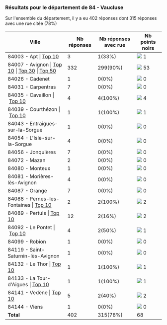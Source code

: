 ### Résultats pour le département de 84 - Vaucluse

Sur l'ensemble du département, il y a eu 402 réponses dont 315 réponses avec une rue citée (78%)

| Ville | Nb réponses | Nb réponses avec rue | Nb points noirs |
|-------------|-------------|----------------------|-----------------|
|84003 - Apt&nbsp;&#124;&nbsp;<a href='84003 - Apt_top1.md'>Top 10</a>|3|1(33%)|<img src="../../img/bar_1.gif" />&nbsp;1|
|84007 - Avignon&nbsp;&#124;&nbsp;<a href='84007 - Avignon_top10.md'>Top 10</a>&nbsp;&#124;&nbsp;<a href='84007 - Avignon_top30.md'>Top 30</a>&nbsp;&#124;&nbsp;<a href='84007 - Avignon_top50.md'>Top 50</a>|332|299(90%)|<img src="../../img/bar_77.gif" />&nbsp;53|
|84026 - Cadenet|1|0(0%)|<img src="../../img/bar_0.gif" />&nbsp;0|
|84031 - Carpentras|7|0(0%)|<img src="../../img/bar_0.gif" />&nbsp;0|
|84035 - Cavaillon&nbsp;&#124;&nbsp;<a href='84035 - Cavaillon_top4.md'>Top 10</a>|4|4(100%)|<img src="../../img/bar_5.gif" />&nbsp;4|
|84039 - Courthézon&nbsp;&#124;&nbsp;<a href='84039 - Courthézon_top1.md'>Top 10</a>|1|1(100%)|<img src="../../img/bar_1.gif" />&nbsp;1|
|84043 - Entraigues-sur-la-Sorgue|1|0(0%)|<img src="../../img/bar_0.gif" />&nbsp;0|
|84054 - L'Isle-sur-la-Sorgue|4|0(0%)|<img src="../../img/bar_0.gif" />&nbsp;0|
|84056 - Jonquières|7|0(0%)|<img src="../../img/bar_0.gif" />&nbsp;0|
|84072 - Mazan|2|0(0%)|<img src="../../img/bar_0.gif" />&nbsp;0|
|84080 - Monteux|1|0(0%)|<img src="../../img/bar_0.gif" />&nbsp;0|
|84081 - Morières-lès-Avignon|4|0(0%)|<img src="../../img/bar_0.gif" />&nbsp;0|
|84087 - Orange|7|0(0%)|<img src="../../img/bar_0.gif" />&nbsp;0|
|84088 - Pernes-les-Fontaines&nbsp;&#124;&nbsp;<a href='84088 - Pernes-les-Fontaines_top2.md'>Top 10</a>|2|2(100%)|<img src="../../img/bar_2.gif" />&nbsp;2|
|84089 - Pertuis&nbsp;&#124;&nbsp;<a href='84089 - Pertuis_top2.md'>Top 10</a>|12|2(16%)|<img src="../../img/bar_2.gif" />&nbsp;2|
|84092 - Le Pontet&nbsp;&#124;&nbsp;<a href='84092 - Le Pontet_top1.md'>Top 10</a>|4|2(50%)|<img src="../../img/bar_1.gif" />&nbsp;1|
|84099 - Robion|1|0(0%)|<img src="../../img/bar_0.gif" />&nbsp;0|
|84119 - Saint-Saturnin-lès-Avignon|1|0(0%)|<img src="../../img/bar_0.gif" />&nbsp;0|
|84132 - Le Thor&nbsp;&#124;&nbsp;<a href='84132 - Le Thor_top1.md'>Top 10</a>|1|1(100%)|<img src="../../img/bar_1.gif" />&nbsp;1|
|84133 - La Tour-d'Aigues&nbsp;&#124;&nbsp;<a href='84133 - La Tour-d_Aigues_top1.md'>Top 10</a>|1|1(100%)|<img src="../../img/bar_1.gif" />&nbsp;1|
|84141 - Vedène&nbsp;&#124;&nbsp;<a href='84141 - Vedène_top2.md'>Top 10</a>|5|2(40%)|<img src="../../img/bar_2.gif" />&nbsp;2|
|84144 - Viens|1|0(0%)|<img src="../../img/bar_0.gif" />&nbsp;0|
| **Total** |402|315(78%)|68|
